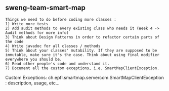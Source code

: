 ## sweng-team-smart-map

```
Things we need to do before coding more classes : 
1) Write more tests 
2) Add audit methods to every existing class who needs it (Week 4 -> Audit methods for more info)
3) Think about Design Patterns in order to refactor certain parts of the code
4) Write javadoc for all classes / methods
5) Think about your classes' mutability. If they are supposed to be immutable, make sure it's the case. Think about using final modifier everywhere you should be.
6) Read other people's code and understand it.
7) Document all the custom exceptions, i.e. SmartMapClientException.
```

Custom Exceptions:
ch.epfl.smartmap.servercom.SmartMapClientException : description, usage, etc...

